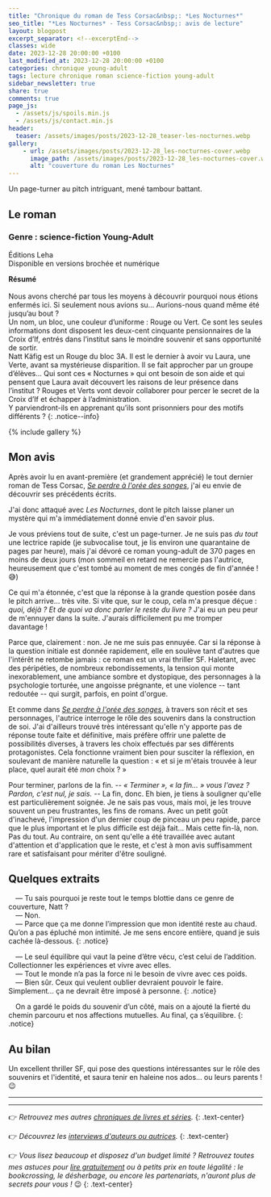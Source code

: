 ```yaml
---
title: "Chronique du roman de Tess Corsac&nbsp;: *Les Nocturnes*"
seo_title: "*Les Nocturnes* - Tess Corsac&nbsp;: avis de lecture"
layout: blogpost
excerpt_separator: <!--excerptEnd-->
classes: wide
date: 2023-12-28 20:00:00 +0100
last_modified_at: 2023-12-28 20:00:00 +0100
categories: chronique young-adult
tags: lecture chronique roman science-fiction young-adult
sidebar_newsletter: true
share: true
comments: true
page_js:
  - /assets/js/spoils.min.js
  - /assets/js/contact.min.js
header:
  teaser: /assets/images/posts/2023-12-28_teaser-les-nocturnes.webp
gallery:
    - url: /assets/images/posts/2023-12-28_les-nocturnes-cover.webp
      image_path: /assets/images/posts/2023-12-28_les-nocturnes-cover.webp
      alt: "couverture du roman Les Nocturnes"
---
```


Un page-turner au pitch intriguant, mené tambour battant.
<!--excerptEnd-->


## Le roman

### Genre&nbsp;: science-fiction Young-Adult

Éditions Leha<br />
Disponible en versions brochée et numérique

**Résumé**<br /><br />
Nous avons cherché par tous les moyens à découvrir pourquoi nous étions enfermés ici. Si seulement nous avions su… Aurions-nous quand même été jusqu’au bout&nbsp;?<br />
Un nom, un bloc, une couleur d’uniforme&nbsp;: Rouge ou Vert. Ce sont les seules informations dont disposent les deux-cent cinquante pensionnaires de la Croix d’If, entrés dans l’institut sans le moindre souvenir et sans opportunité de sortir.<br />
Natt Käfig est un Rouge du bloc 3A. Il est le dernier à avoir vu Laura, une Verte, avant sa mystérieuse disparition. Il se fait approcher par un groupe d’élèves… Qui sont ces «&nbsp;Nocturnes&nbsp;» qui ont besoin de son aide et qui pensent que Laura avait découvert les raisons de leur présence dans l’institut&nbsp;? Rouges et Verts vont devoir collaborer pour percer le secret de la Croix d’If et échapper à l’administration.<br />
Y parviendront-ils en apprenant qu’ils sont prisonniers pour des motifs différents&nbsp;?
{: .notice--info}

{% include gallery %}


## Mon avis

Après avoir lu en avant-première (et grandement apprécié) le tout dernier roman de Tess Corsac, [*Se perdre à l'orée des songes*](/chronique/young-adult/2023/12/10/tess-corsac-se-perdre-%C3%A0-l-or%C3%A9e-des-songes.html), j'ai eu envie de découvrir ses précédents écrits.

J'ai donc attaqué avec *Les Nocturnes*, dont le pitch laisse planer un mystère qui m'a immédiatement donné envie d'en savoir plus.

Je vous préviens tout de suite, c'est un page-turner. Je ne suis pas *du tout* une lectrice rapide (je subvocalise tout, je lis environ une quarantaine de pages par heure), mais j'ai dévoré ce roman young-adult de 370&nbsp;pages en moins de deux jours (mon sommeil en retard ne remercie pas l'autrice, heureusement que c'est tombé au moment de mes congés de fin d'année&nbsp;! 😅)

Ce qui m'a étonnée, c'est que la réponse à la grande question posée dans le pitch arrive&hellip; très vite. Si vite que, sur le coup, cela m'a presque déçue&nbsp;: *quoi, déjà&nbsp;? Et de quoi va donc parler le reste du livre&nbsp;?* J'ai eu un peu peur de m'ennuyer dans la suite. J'aurais difficilement pu me tromper davantage&nbsp;!

Parce que, clairement&nbsp;: non. Je ne me suis pas ennuyée. Car si la réponse à la question initiale est donnée rapidement, elle en soulève tant d'autres que l'intérêt ne retombe jamais&nbsp;: ce roman est un vrai thriller SF. Haletant, avec des péripéties, de nombreux rebondissements, la tension qui monte inexorablement, une ambiance sombre et dystopique, des personnages à la psychologie torturée, une angoisse prégnante, et une violence -- tant redoutée -- qui surgit, parfois, en point d'orgue.

Et comme dans [*Se perdre à l'orée des songes*](/chronique/young-adult/2023/12/10/tess-corsac-se-perdre-%C3%A0-l-or%C3%A9e-des-songes.html), à travers son récit et ses personnages, l'autrice interroge le rôle des souvenirs dans la construction de soi. J'ai d'ailleurs trouvé très intéressant qu'elle n'y apporte pas de réponse toute faite et définitive, mais préfère offrir une palette de possibilités diverses, à travers les choix effectués par ses différents protagonistes. Cela fonctionne vraiment bien pour susciter la réflexion, en soulevant de manière naturelle la question&nbsp;: &laquo;&nbsp;et si je m'étais trouvée à leur place, quel aurait été *mon* choix&nbsp;?&nbsp;&raquo;

Pour terminer, parlons de la fin. *-- &laquo;&nbsp;Terminer&nbsp;&raquo;, &laquo;&nbsp;la fin&hellip;&nbsp;&raquo; vous l'avez&nbsp;? Pardon, c'est nul, je sais. --* La fin, donc. Eh bien, je tiens à souligner qu'elle est particulièrement soignée. Je ne sais pas vous, mais moi, je les trouve souvent un peu frustrantes, les fins de romans. Avec un petit goût d'inachevé, l'impression d'un dernier coup de pinceau un peu rapide, parce que le plus important et le plus difficile est déjà fait&hellip; Mais cette fin-là, non. Pas du tout. Au contraire, on sent qu'elle a été travaillée avec autant d'attention et d'application que le reste, et c'est à mon avis suffisamment rare et satisfaisant pour mériter d'être souligné.


## Quelques extraits


<span style="margin-left: 1em;"></span>—&nbsp;Tu sais pourquoi je reste tout le temps blottie dans ce genre de couverture, Natt&nbsp;?<br/>
<span style="margin-left: 1em;"></span>—&nbsp;Non.<br/>
<span style="margin-left: 1em;"></span>—&nbsp;Parce que ça me donne l’impression que mon identité reste au chaud. Qu’on a pas épluché mon intimité. Je me sens encore entière, quand je suis cachée là-dessous.
{: .notice}

<span style="margin-left: 1em;"></span>—&nbsp;Le seul équilibre qui vaut la peine d’être vécu, c’est celui de l’addition. Collectionner les expériences et vivre avec elles.<br/>
<span style="margin-left: 1em;"></span>—&nbsp;Tout le monde n’a pas la force ni le besoin de vivre avec ces poids.<br/>
<span style="margin-left: 1em;"></span>—&nbsp;Bien sûr. Ceux qui veulent oublier devraient pouvoir le faire. Simplement… ça ne devrait être imposé à personne.
{: .notice}

<span style="margin-left: 1em;"></span>On a gardé le poids du souvenir d’un côté, mais on a ajouté la fierté du chemin parcouru et nos affections mutuelles. Au final, ça s’équilibre.
{: .notice}


## Au bilan

Un excellent thriller SF, qui pose des questions intéressantes sur le rôle des souvenirs et l'identité, et saura tenir en haleine nos ados&hellip; ou leurs parents&nbsp;! 😉

---
---
👉 *Retrouvez mes autres [chroniques de livres et séries](/blog/tags#chronique).*
{: .text-center}

👉 *Découvrez les [interviews d'auteurs ou autrices](/blog/tags#interview).*
{: .text-center}

👉 *Vous lisez beaucoup et disposez d'un budget limité&nbsp;? Retrouvez toutes mes astuces pour [lire gratuitement](/lecture/2022/08/22/lire-gratuitement.html) ou à petits prix en toute légalité&nbsp;: le bookcrossing, le désherbage, ou encore les partenariats, n'auront plus de secrets pour vous&nbsp;!* 😉
{: .text-center}